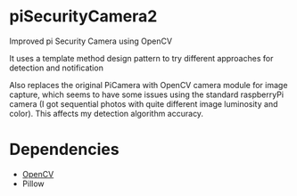 # piSecurityCamera2
Improved pi Security Camera using OpenCV

It uses a template method design pattern to try different approaches for detection and notification

Also replaces the original PiCamera with OpenCV camera module for image capture, which seems to have some issues using the standard raspberryPi camera (I got sequential photos with quite different image luminosity and color). This affects my detection algorithm accuracy.

# Dependencies
- [OpenCV](https://pysource.com/2018/10/31/raspberry-pi-3-and-opencv-3-installation-tutorial/)
- Pillow